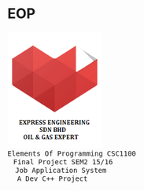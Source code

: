 # EOP
![EXPRESS ENGINEERING (Logo)](https://github.com/zamzameir/EOP/blob/master/banner.png)<br>
<tt>Elements Of Programming CSC1100</tt><br>
&nbsp;&nbsp;&nbsp;<tt>Final Project SEM2 15/16</tt><br>
&nbsp;&nbsp;&nbsp;&nbsp;<tt>Job Application System</tt><br>
&nbsp;&nbsp;&nbsp;&nbsp;&nbsp;<tt>A Dev C++ Project</tt><br>
